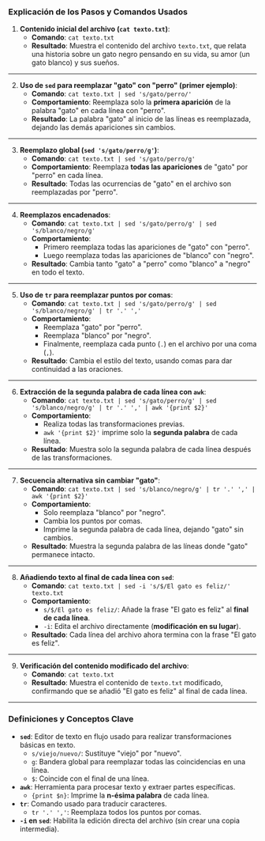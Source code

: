 ### Explicación de los Pasos y Comandos Usados

1. **Contenido inicial del archivo (`cat texto.txt`)**:
    - **Comando**: `cat texto.txt`
    - **Resultado**: Muestra el contenido del archivo `texto.txt`, que relata una historia sobre un gato negro pensando en su vida, su amor (un gato blanco) y sus sueños.

---

2. **Uso de `sed` para reemplazar "gato" con "perro" (primer ejemplo)**:
    - **Comando**: `cat texto.txt | sed 's/gato/perro/'`
    - **Comportamiento**: Reemplaza solo la **primera aparición** de la palabra "gato" en cada línea con "perro".
    - **Resultado**: La palabra "gato" al inicio de las líneas es reemplazada, dejando las demás apariciones sin cambios.

---

3. **Reemplazo global (`sed 's/gato/perro/g'`)**:
    - **Comando**: `cat texto.txt | sed 's/gato/perro/g'`
    - **Comportamiento**: Reemplaza **todas las apariciones** de "gato" por "perro" en cada línea.
    - **Resultado**: Todas las ocurrencias de "gato" en el archivo son reemplazadas por "perro".

---

4. **Reemplazos encadenados**:
    - **Comando**: `cat texto.txt | sed 's/gato/perro/g' | sed 's/blanco/negro/g'`
    - **Comportamiento**:
        - Primero reemplaza todas las apariciones de "gato" con "perro".
        - Luego reemplaza todas las apariciones de "blanco" con "negro".
    - **Resultado**: Cambia tanto "gato" a "perro" como "blanco" a "negro" en todo el texto.

---

5. **Uso de `tr` para reemplazar puntos por comas**:
    - **Comando**: `cat texto.txt | sed 's/gato/perro/g' | sed 's/blanco/negro/g' | tr '.' ','`
    - **Comportamiento**:
        - Reemplaza "gato" por "perro".
        - Reemplaza "blanco" por "negro".
        - Finalmente, reemplaza cada punto (`.`) en el archivo por una coma (`,`).
    - **Resultado**: Cambia el estilo del texto, usando comas para dar continuidad a las oraciones.

---

6. **Extracción de la segunda palabra de cada línea con `awk`**:
    - **Comando**: `cat texto.txt | sed 's/gato/perro/g' | sed 's/blanco/negro/g' | tr '.' ',' | awk '{print $2}'`
    - **Comportamiento**:
        - Realiza todas las transformaciones previas.
        - `awk '{print $2}'` imprime solo la **segunda palabra** de cada línea.
    - **Resultado**: Muestra solo la segunda palabra de cada línea después de las transformaciones.

---

7. **Secuencia alternativa sin cambiar "gato"**:
    - **Comando**: `cat texto.txt | sed 's/blanco/negro/g' | tr '.' ',' | awk '{print $2}'`
    - **Comportamiento**:
        - Solo reemplaza "blanco" por "negro".
        - Cambia los puntos por comas.
        - Imprime la segunda palabra de cada línea, dejando "gato" sin cambios.
    - **Resultado**: Muestra la segunda palabra de las líneas donde "gato" permanece intacto.

---

8. **Añadiendo texto al final de cada línea con `sed`**:
    - **Comando**: `cat texto.txt | sed -i 's/$/El gato es feliz/' texto.txt`
    - **Comportamiento**:
        - `s/$/El gato es feliz/`: Añade la frase "El gato es feliz" al **final de cada línea**.
        - `-i`: Edita el archivo directamente (**modificación en su lugar**).
    - **Resultado**: Cada línea del archivo ahora termina con la frase "El gato es feliz".

---

9. **Verificación del contenido modificado del archivo**:
    - **Comando**: `cat texto.txt`
    - **Resultado**: Muestra el contenido de `texto.txt` modificado, confirmando que se añadió "El gato es feliz" al final de cada línea.

---

### Definiciones y Conceptos Clave

- **`sed`**: Editor de texto en flujo usado para realizar transformaciones básicas en texto.
    - `s/viejo/nuevo/`: Sustituye "viejo" por "nuevo".
    - `g`: Bandera global para reemplazar todas las coincidencias en una línea.
    - `$`: Coincide con el final de una línea.
- **`awk`**: Herramienta para procesar texto y extraer partes específicas.
    - `{print $n}`: Imprime la **n-ésima palabra** de cada línea.
- **`tr`**: Comando usado para traducir caracteres.
    - `tr '.' ','`: Reemplaza todos los puntos por comas.
- **`-i` en `sed`**: Habilita la edición directa del archivo (sin crear una copia intermedia).
